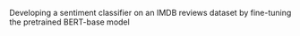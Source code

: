 Developing a sentiment classifier on an IMDB reviews dataset by fine-tuning the pretrained BERT-base model
